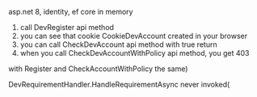 asp.net 8, identity, ef core in memory

1) call DevRegister api method
2) you can see that cookie CookieDevAccount created in your browser
3) you can call CheckDevAccount api method with true return
4) when you call CheckDevAccountWithPolicy api method, you get 403

with Register and CheckAccountWithPolicy the same)

DevRequirementHandler.HandleRequirementAsync never invoked(
